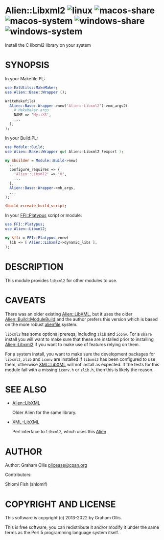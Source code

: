 # Alien::Libxml2 ![linux](https://github.com/PerlAlien/Alien-Libxml2/workflows/linux/badge.svg) ![macos-share](https://github.com/PerlAlien/Alien-Libxml2/workflows/macos-share/badge.svg) ![macos-system](https://github.com/PerlAlien/Alien-Libxml2/workflows/macos-system/badge.svg) ![windows-share](https://github.com/PerlAlien/Alien-Libxml2/workflows/windows-share/badge.svg) ![windows-system](https://github.com/PerlAlien/Alien-Libxml2/workflows/windows-system/badge.svg)

Install the C libxml2 library on your system

# SYNOPSIS

In your Makefile.PL:

```perl
use ExtUtils::MakeMaker;
use Alien::Base::Wrapper ();

WriteMakefile(
  Alien::Base::Wrapper->new('Alien::Libxml2')->mm_args2(
    # MakeMaker args
    NAME => 'My::XS',
    ...
  ),
);
```

In your Build.PL:

```perl
use Module::Build;
use Alien::Base::Wrapper qw( Alien::Libxml2 !export );

my $builder = Module::Build->new(
  ...
  configure_requires => {
    'Alien::Libxml2' => '0',
    ...
  },
  Alien::Base::Wrapper->mb_args,
  ...
);

$build->create_build_script;
```

In your [FFI::Platypus](https://metacpan.org/pod/FFI::Platypus) script or module:

```perl
use FFI::Platypus;
use Alien::Libxml2;

my $ffi = FFI::Platypus->new(
  lib => [ Alien::Libxml2->dynamic_libs ],
);
```

# DESCRIPTION

This module provides `libxml2` for other modules to use.

# CAVEATS

There was an older existing [Alien::LibXML](https://metacpan.org/pod/Alien::LibXML), but it uses the older
[Alien::Build::ModuleBuild](https://metacpan.org/pod/Alien::Build::ModuleBuild) and the author prefers this version which
is based on the more robust [alienfile](https://metacpan.org/pod/alienfile) system.

`libxml2` has some optional prereqs, including `zlib` and `iconv`.
For a `share` install you will want to make sure that these are installed
prior to installing [Alien::Libxml2](https://metacpan.org/pod/Alien::Libxml2) if you want to make use of features
relying on them.

For a system install, you want to make sure the development packages for
`libxml2`, `zlib` and `iconv` are installed if `libxml2` has been
configured to use them, otherwise [XML::LibXML](https://metacpan.org/pod/XML::LibXML) will not install as
expected.  If the tests for this module fail with a missing `iconv.h`
or `zlib.h`, then this is likely the reason.

# SEE ALSO

- [Alien::LibXML](https://metacpan.org/pod/Alien::LibXML)

    Older Alien for the same library.

- [XML::LibXML](https://metacpan.org/pod/XML::LibXML)

    Perl interface to `libxml2`, which uses this [Alien](https://metacpan.org/pod/Alien)

# AUTHOR

Author: Graham Ollis <plicease@cpan.org>

Contributors:

Shlomi Fish (shlomif)

# COPYRIGHT AND LICENSE

This software is copyright (c) 2013-2022 by Graham Ollis.

This is free software; you can redistribute it and/or modify it under
the same terms as the Perl 5 programming language system itself.
